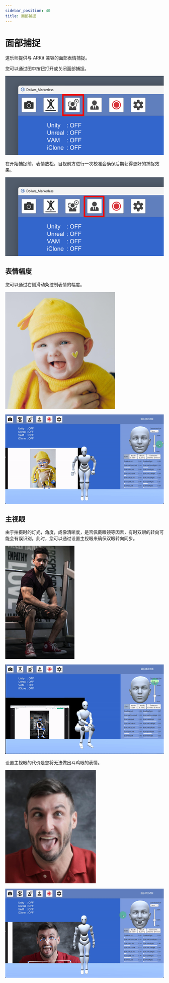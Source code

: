 ```yaml
---
sidebar_position: 40
title: 面部捕捉
---
```


# 面部捕捉

道乐师提供与 ARKit 兼容的面部表情捕捉。

您可以通过图中按钮打开或关闭面部捕捉。

![](../img/Fk_j-tirZ0NKlmgv2i6l_C_PGofu.png#center)

在开始捕捉前，表情放松，目视前方进行一次校准会确保后期获得更好的捕捉效果。

![](../img/Fjr4SZHNuHfUdCzp6kvqPJKgoZKZ.png#center)

## 表情幅度
您可以通过右侧滑动条控制表情的幅度。

![](../img/FpET_nzvQ8xlsxPxfswYIiJ4HAsx.png#center)

![](../img/Fhtog3ArmA4V9g8fJPuX6ATOmC_Y.gif#center)

## 主视眼
由于拍摄时的灯光，角度，成像清晰度，是否佩戴眼镜等因素，有时双眼的转向可能会有误识别。此时，您可以通过设置主视眼来确保双眼转向同步。

![](../img/FgC6VmI1xDIDUM9UR1K7aqdsvx1i.png#center)

![](../img/Fs0iOgo0UNBNUxBbrg7DlMGmtOJ1.gif#center)

设置主视眼的代价是您将无法做出斗鸡眼的表情。

![](../img/Flev3MT6OBv5XlJ076YsgTLlnpxc.png#center)

![](../img/FoZElOM_maZtNfeFT9tAu36tw6WG.gif#center)
